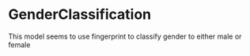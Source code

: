 # GenderClassification
This model seems to use fingerprint to classify gender to either male or female
